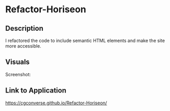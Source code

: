 # Refactor-Horiseon

## Description
I refactored the code to include semantic HTML elements and make the site more accessible.


## Visuals

Screenshot: 


## Link to Application

https://cgconverse.github.io/Refactor-Horiseon/